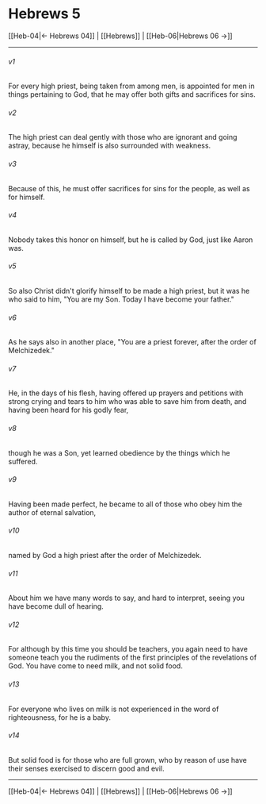 # Hebrews 5

[[Heb-04|← Hebrews 04]] | [[Hebrews]] | [[Heb-06|Hebrews 06 →]]
***



###### v1 
For every high priest, being taken from among men, is appointed for men in things pertaining to God, that he may offer both gifts and sacrifices for sins. 

###### v2 
The high priest can deal gently with those who are ignorant and going astray, because he himself is also surrounded with weakness. 

###### v3 
Because of this, he must offer sacrifices for sins for the people, as well as for himself. 

###### v4 
Nobody takes this honor on himself, but he is called by God, just like Aaron was. 

###### v5 
So also Christ didn't glorify himself to be made a high priest, but it was he who said to him, "You are my Son. Today I have become your father." 

###### v6 
As he says also in another place, "You are a priest forever, after the order of Melchizedek." 

###### v7 
He, in the days of his flesh, having offered up prayers and petitions with strong crying and tears to him who was able to save him from death, and having been heard for his godly fear, 

###### v8 
though he was a Son, yet learned obedience by the things which he suffered. 

###### v9 
Having been made perfect, he became to all of those who obey him the author of eternal salvation, 

###### v10 
named by God a high priest after the order of Melchizedek. 

###### v11 
About him we have many words to say, and hard to interpret, seeing you have become dull of hearing. 

###### v12 
For although by this time you should be teachers, you again need to have someone teach you the rudiments of the first principles of the revelations of God. You have come to need milk, and not solid food. 

###### v13 
For everyone who lives on milk is not experienced in the word of righteousness, for he is a baby. 

###### v14 
But solid food is for those who are full grown, who by reason of use have their senses exercised to discern good and evil.

***
[[Heb-04|← Hebrews 04]] | [[Hebrews]] | [[Heb-06|Hebrews 06 →]]
